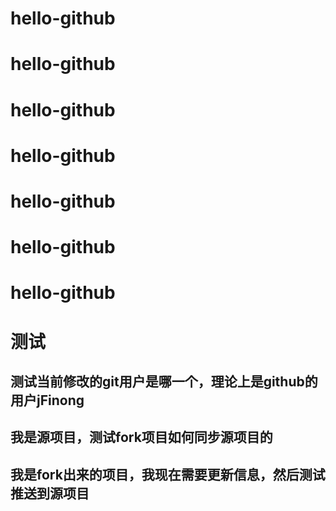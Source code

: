 # hello-github
# hello-github
# hello-github
# hello-github
# hello-github
# hello-github
# hello-github

# 测试
## 测试当前修改的git用户是哪一个，理论上是github的用户jFinong
## 我是源项目，测试fork项目如何同步源项目的
## 我是fork出来的项目，我现在需要更新信息，然后测试推送到源项目
